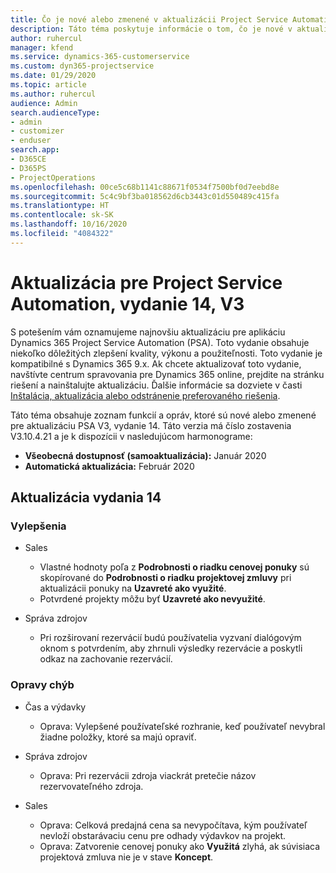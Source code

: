 ```yaml
---
title: Čo je nové alebo zmenené v aktualizácii Project Service Automation, vydanie 14, V3
description: Táto téma poskytuje informácie o tom, čo je nové v aktualizácii Project Service Automation, vydanie 14, V3.
author: ruhercul
manager: kfend
ms.service: dynamics-365-customerservice
ms.custom: dyn365-projectservice
ms.date: 01/29/2020
ms.topic: article
ms.author: ruhercul
audience: Admin
search.audienceType:
- admin
- customizer
- enduser
search.app:
- D365CE
- D365PS
- ProjectOperations
ms.openlocfilehash: 00ce5c68b1141c88671f0534f7500bf0d7eebd8e
ms.sourcegitcommit: 5c4c9bf3ba018562d6cb3443c01d550489c415fa
ms.translationtype: HT
ms.contentlocale: sk-SK
ms.lasthandoff: 10/16/2020
ms.locfileid: "4084322"
---
```

# <a name="project-service-automation-update-release-14-v3"></a>Aktualizácia pre Project Service Automation, vydanie 14, V3
S potešením vám oznamujeme najnovšiu aktualizáciu pre aplikáciu Dynamics 365 Project Service Automation (PSA). Toto vydanie obsahuje niekoľko dôležitých zlepšení kvality, výkonu a použiteľnosti. Toto vydanie je kompatibilné s Dynamics 365 9.x. Ak chcete aktualizovať toto vydanie, navštívte centrum spravovania pre Dynamics 365 online, prejdite na stránku riešení a nainštalujte aktualizáciu. Ďalšie informácie sa dozviete v časti [Inštalácia, aktualizácia alebo odstránenie preferovaného riešenia](https://docs.microsoft.com/power-platform/admin/install-remove-preferred-solution).

Táto téma obsahuje zoznam funkcií a opráv, ktoré sú nové alebo zmenené pre aktualizáciu PSA V3, vydanie 14. Táto verzia má číslo zostavenia V3.10.4.21 a je k dispozícii v nasledujúcom harmonograme:

- **Všeobecná dostupnosť (samoaktualizácia):** Január 2020
- **Automatická aktualizácia:** Február 2020

## <a name="update-release-14"></a>Aktualizácia vydania 14

### <a name="enhancements"></a>Vylepšenia

- Sales

     - Vlastné hodnoty poľa z **Podrobnosti o riadku cenovej ponuky** sú skopírované do **Podrobnosti o riadku projektovej zmluvy** pri aktualizácii ponuky na **Uzavreté ako využité**.
     - Potvrdené projekty môžu byť **Uzavreté ako nevyužité**.

- Správa zdrojov

     - Pri rozširovaní rezervácií budú používatelia vyzvaní dialógovým oknom s potvrdením, aby zhrnuli výsledky rezervácie a poskytli odkaz na zachovanie rezervácií.


### <a name="bug-fixes"></a>Opravy chýb

- Čas a výdavky

     - Oprava: Vylepšené používateľské rozhranie, keď používateľ nevybral žiadne položky, ktoré sa majú opraviť.

- Správa zdrojov

     - Oprava: Pri rezervácii zdroja viackrát pretečie názov rezervovateľného zdroja.

- Sales

     - Oprava: Celková predajná cena sa nevypočítava, kým používateľ nevloží obstarávaciu cenu pre odhady výdavkov na projekt.
     - Oprava: Zatvorenie cenovej ponuky ako **Využitá** zlyhá, ak súvisiaca projektová zmluva nie je v stave **Koncept**.

